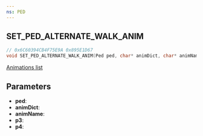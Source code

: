 ```yaml
---
ns: PED
---
```

## SET_PED_ALTERNATE_WALK_ANIM

```c
// 0x6C60394CB4F75E9A 0x895E1D67
void SET_PED_ALTERNATE_WALK_ANIM(Ped ped, char* animDict, char* animName, float p3, BOOL p4);
```

[Animations list](https://alexguirre.github.io/animations-list/)

## Parameters
* **ped**: 
* **animDict**: 
* **animName**: 
* **p3**: 
* **p4**: 

